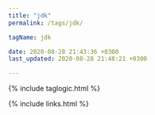 ```yaml
---
title: "jdk"
permalink: /tags/jdk/

tagName: jdk

date: 2020-08-28 21:43:36 +0300
last_updated: 2020-08-28 21:48:21 +0300

---
```


{% include taglogic.html %}

{% include links.html %}
